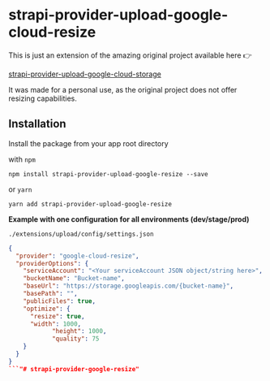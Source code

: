 # strapi-provider-upload-google-cloud-resize

This is just an extension of the amazing original project available here 👉

[strapi-provider-upload-google-cloud-storage](https://www.npmjs.com/package/strapi-provider-upload-google-cloud-storage)

It was made for a personal use, as the original project does not offer resizing capabilities.

## Installation

Install the package from your app root directory

with `npm`
```
npm install strapi-provider-upload-google-resize --save
```

or `yarn`
```
yarn add strapi-provider-upload-google-resize
```


**Example with one configuration for all environments (dev/stage/prod)**

`./extensions/upload/config/settings.json`
```json
{
  "provider": "google-cloud-resize",
  "providerOptions": {
    "serviceAccount": "<Your serviceAccount JSON object/string here>",
    "bucketName": "Bucket-name",
    "baseUrl": "https://storage.googleapis.com/{bucket-name}",
    "basePath": "",
    "publicFiles": true,
    "optimize": {
      "resize": true,
      "width": 1000,
			"height": 1000,
			"quality": 75
    }
  }
}
```"# strapi-provider-google-resize" 
